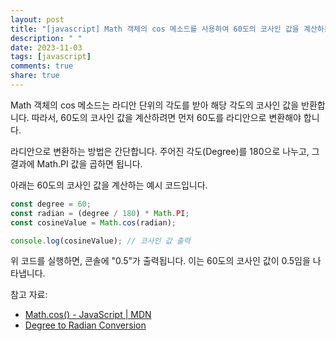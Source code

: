 ```yaml
---
layout: post
title: "[javascript] Math 객체의 cos 메소드를 사용하여 60도의 코사인 값을 계산하는 방법은 무엇인가요?"
description: " "
date: 2023-11-03
tags: [javascript]
comments: true
share: true
---
```

Math 객체의 cos 메소드는 라디안 단위의 각도를 받아 해당 각도의 코사인 값을 반환합니다. 따라서, 60도의 코사인 값을 계산하려면 먼저 60도를 라디안으로 변환해야 합니다.

라디안으로 변환하는 방법은 간단합니다. 주어진 각도(Degree)를 180으로 나누고, 그 결과에 Math.PI 값을 곱하면 됩니다. 

아래는 60도의 코사인 값을 계산하는 예시 코드입니다.

```javascript
const degree = 60;
const radian = (degree / 180) * Math.PI;
const cosineValue = Math.cos(radian);

console.log(cosineValue); // 코사인 값 출력
```

위 코드를 실행하면, 콘솔에 "0.5"가 출력됩니다. 이는 60도의 코사인 값이 0.5임을 나타냅니다.

참고 자료:
- [Math.cos() - JavaScript | MDN](https://developer.mozilla.org/ko/docs/Web/JavaScript/Reference/Global_Objects/Math/cos)
- [Degree to Radian Conversion](https://www.rapidtables.com/convert/number/degrees-to-radians.html)